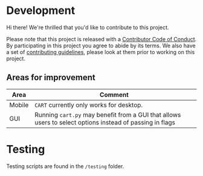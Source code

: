 # Development

[code-of-conduct]: CODE_OF_CONDUCT.md

[contributing]: CONTRIBUTING.md

Hi there! We're thrilled that you'd like to contribute to this project. 

Please note that this project is released with a [Contributor Code of Conduct][code-of-conduct]. By participating in this project you agree to abide by its terms. We also have a set of  [contributing guidelines][contributing], please look at them prior to working on this project.  



## Areas for improvement

| Area   | Comment                                                      |
| ------ | ------------------------------------------------------------ |
| Mobile | `CART` currently only works for desktop.                     |
| GUI    | Running `cart.py` may benefit from a GUI that allows users to select options instead of passing in flags |





# Testing 

Testing scripts are found in the `/testing` folder. 
